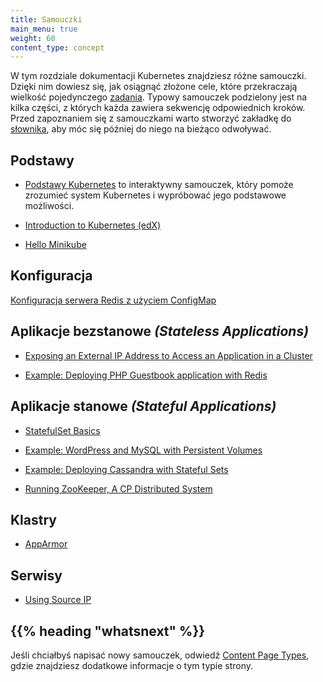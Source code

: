 ```yaml
---
title: Samouczki
main_menu: true
weight: 60
content_type: concept
---
```


<!-- overview -->

W tym rozdziale dokumentacji Kubernetes znajdziesz różne samouczki.
Dzięki nim dowiesz się, jak osiągnąć złożone cele, które przekraczają wielkość
pojedynczego [zadania](/docs/tasks/). Typowy samouczek podzielony jest na kilka części,
z których każda zawiera sekwencję odpowiednich kroków.
Przed zapoznaniem się z samouczkami warto stworzyć zakładkę do
[słownika](/docs/reference/glossary/), aby móc się później do niego na bieżąco odwoływać.

<!-- body -->

## Podstawy

* [Podstawy Kubernetes](/docs/tutorials/kubernetes-basics/) to interaktywny samouczek, który pomoże zrozumieć system Kubernetes i wypróbować jego podstawowe możliwości.

* [Introduction to Kubernetes (edX)](https://www.edx.org/course/introduction-kubernetes-linuxfoundationx-lfs158x#)

* [Hello Minikube](/docs/tutorials/hello-minikube/)

## Konfiguracja

[Konfiguracja  serwera Redis z użyciem ConfigMap](/docs/tutorials/configuration/configure-redis-using-configmap/)

## Aplikacje bezstanowe *(Stateless Applications)*

* [Exposing an External IP Address to Access an Application in a Cluster](/docs/tutorials/stateless-application/expose-external-ip-address/)

* [Example: Deploying PHP Guestbook application with Redis](/docs/tutorials/stateless-application/guestbook/)

## Aplikacje stanowe *(Stateful Applications)*

* [StatefulSet Basics](/docs/tutorials/stateful-application/basic-stateful-set/)

* [Example: WordPress and MySQL with Persistent Volumes](/docs/tutorials/stateful-application/mysql-wordpress-persistent-volume/)

* [Example: Deploying Cassandra with Stateful Sets](/docs/tutorials/stateful-application/cassandra/)

* [Running ZooKeeper, A CP Distributed System](/docs/tutorials/stateful-application/zookeeper/)

## Klastry

* [AppArmor](/docs/tutorials/clusters/apparmor/)

## Serwisy

* [Using Source IP](/docs/tutorials/services/source-ip/)

## {{% heading "whatsnext" %}}

Jeśli chciałbyś napisać nowy samouczek, odwiedź
[Content Page Types](/docs/contribute/style/page-content-types/),
gdzie znajdziesz dodatkowe informacje o tym typie strony.
